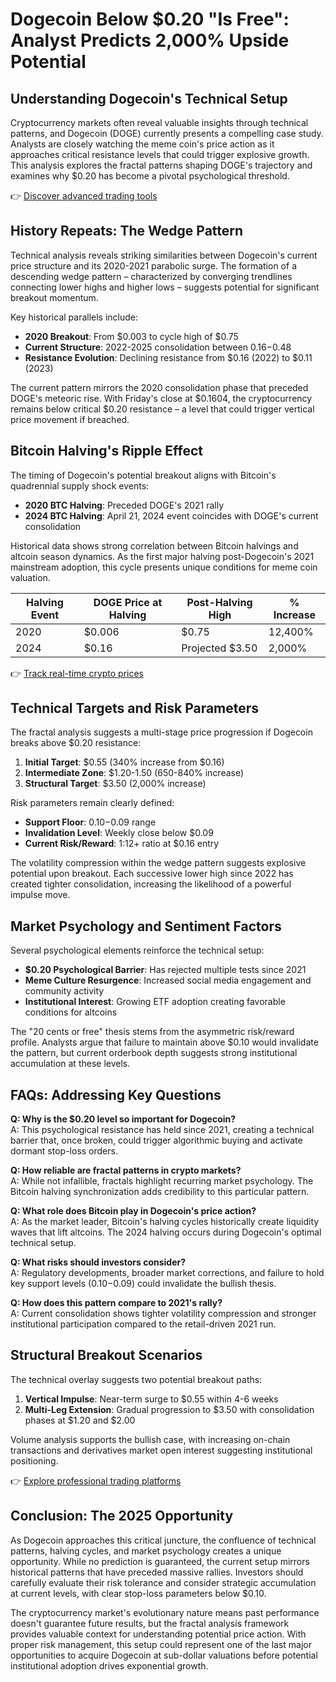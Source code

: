 # Dogecoin Below $0.20 "Is Free": Analyst Predicts 2,000% Upside Potential

## Understanding Dogecoin's Technical Setup

Cryptocurrency markets often reveal valuable insights through technical patterns, and Dogecoin (DOGE) currently presents a compelling case study. Analysts are closely watching the meme coin's price action as it approaches critical resistance levels that could trigger explosive growth. This analysis explores the fractal patterns shaping DOGE's trajectory and examines why $0.20 has become a pivotal psychological threshold.

👉 [Discover advanced trading tools](https://bit.ly/okx-bonus)

## History Repeats: The Wedge Pattern

Technical analysis reveals striking similarities between Dogecoin's current price structure and its 2020-2021 parabolic surge. The formation of a descending wedge pattern – characterized by converging trendlines connecting lower highs and higher lows – suggests potential for significant breakout momentum.

Key historical parallels include:
- **2020 Breakout**: From $0.003 to cycle high of $0.75
- **Current Structure**: 2022-2025 consolidation between $0.16-$0.48
- **Resistance Evolution**: Declining resistance from $0.16 (2022) to $0.11 (2023)

The current pattern mirrors the 2020 consolidation phase that preceded DOGE's meteoric rise. With Friday's close at $0.1604, the cryptocurrency remains below critical $0.20 resistance – a level that could trigger vertical price movement if breached.

## Bitcoin Halving's Ripple Effect

The timing of Dogecoin's potential breakout aligns with Bitcoin's quadrennial supply shock events:
- **2020 BTC Halving**: Preceded DOGE's 2021 rally
- **2024 BTC Halving**: April 21, 2024 event coincides with DOGE's current consolidation

Historical data shows strong correlation between Bitcoin halvings and altcoin season dynamics. As the first major halving post-Dogecoin's 2021 mainstream adoption, this cycle presents unique conditions for meme coin valuation.

| Halving Event | DOGE Price at Halving | Post-Halving High | % Increase |
|---------------|-----------------------|--------------------|------------|
| 2020          | $0.006                | $0.75              | 12,400%    |
| 2024          | $0.16                 | Projected $3.50    | 2,000%     |

👉 [Track real-time crypto prices](https://bit.ly/okx-bonus)

## Technical Targets and Risk Parameters

The fractal analysis suggests a multi-stage price progression if Dogecoin breaks above $0.20 resistance:
1. **Initial Target**: $0.55 (340% increase from $0.16)
2. **Intermediate Zone**: $1.20-1.50 (650-840% increase)
3. **Structural Target**: $3.50 (2,000% increase)

Risk parameters remain clearly defined:
- **Support Floor**: $0.10-$0.09 range
- **Invalidation Level**: Weekly close below $0.09
- **Current Risk/Reward**: 1:12+ ratio at $0.16 entry

The volatility compression within the wedge pattern suggests explosive potential upon breakout. Each successive lower high since 2022 has created tighter consolidation, increasing the likelihood of a powerful impulse move.

## Market Psychology and Sentiment Factors

Several psychological elements reinforce the technical setup:
- **$0.20 Psychological Barrier**: Has rejected multiple tests since 2021
- **Meme Culture Resurgence**: Increased social media engagement and community activity
- **Institutional Interest**: Growing ETF adoption creating favorable conditions for altcoins

The "20 cents or free" thesis stems from the asymmetric risk/reward profile. Analysts argue that failure to maintain above $0.10 would invalidate the pattern, but current orderbook depth suggests strong institutional accumulation at these levels.

## FAQs: Addressing Key Questions

**Q: Why is the $0.20 level so important for Dogecoin?**  
A: This psychological resistance has held since 2021, creating a technical barrier that, once broken, could trigger algorithmic buying and activate dormant stop-loss orders.

**Q: How reliable are fractal patterns in crypto markets?**  
A: While not infallible, fractals highlight recurring market psychology. The Bitcoin halving synchronization adds credibility to this particular pattern.

**Q: What role does Bitcoin play in Dogecoin's price action?**  
A: As the market leader, Bitcoin's halving cycles historically create liquidity waves that lift altcoins. The 2024 halving occurs during Dogecoin's optimal technical setup.

**Q: What risks should investors consider?**  
A: Regulatory developments, broader market corrections, and failure to hold key support levels ($0.10-$0.09) could invalidate the bullish thesis.

**Q: How does this pattern compare to 2021's rally?**  
A: Current consolidation shows tighter volatility compression and stronger institutional participation compared to the retail-driven 2021 run.

## Structural Breakout Scenarios

The technical overlay suggests two potential breakout paths:
1. **Vertical Impulse**: Near-term surge to $0.55 within 4-6 weeks
2. **Multi-Leg Extension**: Gradual progression to $3.50 with consolidation phases at $1.20 and $2.00

Volume analysis supports the bullish case, with increasing on-chain transactions and derivatives market open interest suggesting institutional positioning.

👉 [Explore professional trading platforms](https://bit.ly/okx-bonus)

## Conclusion: The 2025 Opportunity

As Dogecoin approaches this critical juncture, the confluence of technical patterns, halving cycles, and market psychology creates a unique opportunity. While no prediction is guaranteed, the current setup mirrors historical patterns that have preceded massive rallies. Investors should carefully evaluate their risk tolerance and consider strategic accumulation at current levels, with clear stop-loss parameters below $0.10.

The cryptocurrency market's evolutionary nature means past performance doesn't guarantee future results, but the fractal analysis framework provides valuable context for understanding potential price action. With proper risk management, this setup could represent one of the last major opportunities to acquire Dogecoin at sub-dollar valuations before potential institutional adoption drives exponential growth.